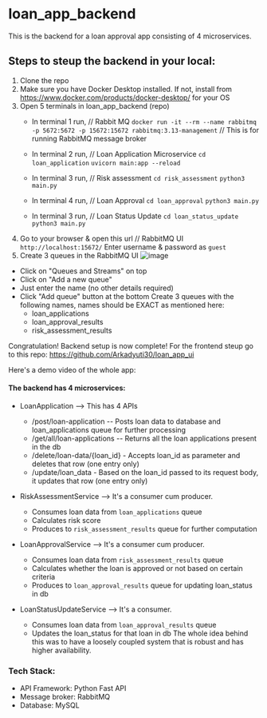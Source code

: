 # loan_app_backend
This is the backend for a loan approval app consisting of 4 microservices.

## Steps to steup the backend in your local:
1. Clone the repo
2. Make sure you have Docker Desktop installed. If not, install from https://www.docker.com/products/docker-desktop/ for your OS
3. Open 5 terminals in loan_app_backend (repo)
   - In terminal 1 run, // Rabbit MQ
     `docker run -it --rm --name rabbitmq -p 5672:5672 -p 15672:15672 rabbitmq:3.13-management`
     // This is for running RabbitMQ message broker
   - In terminal 2 run, // Loan Application Microservice
      `cd loan_application`
      `uvicorn main:app --reload`
   - In terminal 3 run, // Risk assessment
     `cd risk_assessment`
     `python3 main.py`

    - In terminal 4 run, // Loan Approval
     `cd loan_approval`
     `python3 main.py`

   - In terminal 3 run, // Loan Status Update
     `cd loan_status_update`
     `python3 main.py`
4. Go to your browser & open this url // RabbitMQ UI
   `http://localhost:15672/`
   Enter username & password as `guest`
5. Create 3 queues in the RabbitMQ UI
![image](https://github.com/Arkadyuti30/loan_app_backend/assets/22547304/764d244c-5f10-4d27-b4e8-cc4125dd5a6f)
- Click on "Queues and Streams" on top
- Click on "Add a new queue"
- Just enter the name (no other details required)
- Click "Add queue" button at the bottom
Create 3 queues with the following names, names should be EXACT as mentioned here:
  - loan_applications
  - loan_approval_results
  - risk_assessment_results

Congratulation! Backend setup is now complete!
For the frontend steup go to this repo: https://github.com/Arkadyuti30/loan_app_ui

Here's a demo video of the whole app:

#### The backend has 4 microservices:
   - LoanApplication --> This has 4 APIs
      - /post/loan-application -- Posts loan data to database and loan_applications queue for further processing
      - /get/all/loan-applications -- Returns all the loan applications present in the db
      - /delete/loan-data/{loan_id} - Accepts loan_id as parameter and deletes that row (one entry only)
      - /update/loan_data - Based on the loan_id passed to its request body, it updates that row (one entry only)
   
   - RiskAssessmentService --> It's a consumer cum producer.
      - Consumes loan data from `loan_applications` queue
      - Calculates risk score
      - Produces to `risk_assessment_results` queue for further computation
    
   - LoanApprovalService --> It's a consumer cum producer.
      - Consumes loan data from `risk_assessment_results` queue
      - Calculates whether the loan is approved or not based on certain criteria
      - Produces to `loan_approval_results` queue for updating loan_status in db
   - LoanStatusUpdateService --> It's a consumer.
      - Consumes loan data from `loan_approval_results` queue
      - Updates the loan_status for that loan in db
   The whole idea behind this was to have a loosely coupled system that is robust and has higher availability.

### Tech Stack:
- API Framework: Python Fast API
- Message broker: RabbitMQ
- Database: MySQL


